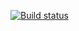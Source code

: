[![Build status](https://ci.appveyor.com/api/projects/status/bspvvk76lo1v78hc?svg=true)](https://ci.appveyor.com/project/AnastasiyaKhramogina/api-ci-9h1ng)
